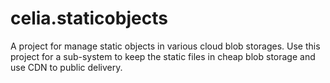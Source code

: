 # celia.staticobjects
A project for manage static objects in various cloud blob storages. Use this project for a sub-system to keep the static files in cheap blob storage and use CDN to public delivery. 
